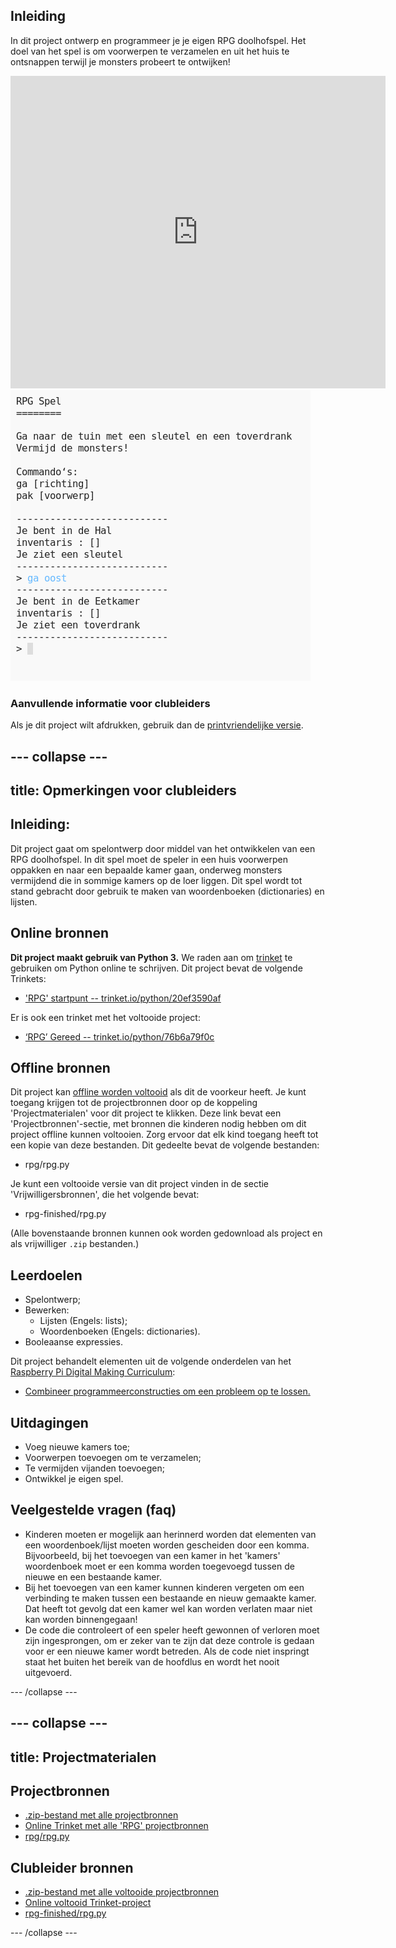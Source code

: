 ## Inleiding

In dit project ontwerp en programmeer je je eigen RPG doolhofspel. Het doel van het spel is om voorwerpen te verzamelen en uit het huis te ontsnappen terwijl je monsters probeert te ontwijken!

<div class="trinket">
  <iframe src="https://trinket.io/embed/python/76b6a79f0c?outputOnly=true&start=result" width="600" height="500" frameborder="0" marginwidth="0" marginheight="0" allowfullscreen>
  </iframe>
  <img src="images/rpg-finished.png">
</div>

### Aanvullende informatie voor clubleiders

Als je dit project wilt afdrukken, gebruik dan de [printvriendelijke versie](https://projects.raspberrypi.org/nl-NL/projects/rpg/print).

--- collapse ---
---
title: Opmerkingen voor clubleiders
---
## Inleiding:

Dit project gaat om spelontwerp door middel van het ontwikkelen van een RPG doolhofspel. In dit spel moet de speler in een huis voorwerpen oppakken en naar een bepaalde kamer gaan, onderweg monsters vermijdend die in sommige kamers op de loer liggen. Dit spel wordt tot stand gebracht door gebruik te maken van woordenboeken (dictionaries) en lijsten.

## Online bronnen

**Dit project maakt gebruik van Python 3.** We raden aan om [trinket](https://trinket.io/) te gebruiken om Python online te schrijven. Dit project bevat de volgende Trinkets:

+ ['RPG' startpunt -- trinket.io/python/20ef3590af](http://trinket.io/python/20ef3590af)

Er is ook een trinket met het voltooide project:

+ [‘RPG’ Gereed -- trinket.io/python/76b6a79f0c](https://trinket.io/python/76b6a79f0c)

## Offline bronnen

Dit project kan [offline worden voltooid](https://www.codeclubprojects.org/en-GB/resources/python-working-offline/) als dit de voorkeur heeft. Je kunt toegang krijgen tot de projectbronnen door op de koppeling 'Projectmaterialen' voor dit project te klikken. Deze link bevat een 'Projectbronnen'-sectie, met bronnen die kinderen nodig hebben om dit project offline kunnen voltooien. Zorg ervoor dat elk kind toegang heeft tot een kopie van deze bestanden. Dit gedeelte bevat de volgende bestanden:

+ rpg/rpg.py

Je kunt een voltooide versie van dit project vinden in de sectie 'Vrijwilligersbronnen', die het volgende bevat:

+ rpg-finished/rpg.py

(Alle bovenstaande bronnen kunnen ook worden gedownload als project en als vrijwilliger `.zip` bestanden.)

## Leerdoelen

+ Spelontwerp;
+ Bewerken: 
    + Lijsten (Engels: lists);
    + Woordenboeken (Engels: dictionaries).
+ Booleaanse expressies.

Dit project behandelt elementen uit de volgende onderdelen van het [Raspberry Pi Digital Making Curriculum](https://rpf.io/curriculum):

+ [Combineer programmeerconstructies om een ​​probleem op te lossen.](https://www.raspberrypi.org/curriculum/programming/builder)

## Uitdagingen

+ Voeg nieuwe kamers toe;
+ Voorwerpen toevoegen om te verzamelen;
+ Te vermijden vijanden toevoegen;
+ Ontwikkel je eigen spel.

## Veelgestelde vragen (faq)

+ Kinderen moeten er mogelijk aan herinnerd worden dat elementen van een woordenboek/lijst moeten worden gescheiden door een komma. Bijvoorbeeld, bij het toevoegen van een kamer in het 'kamers' woordenboek moet er een komma worden toegevoegd tussen de nieuwe en een bestaande kamer.
+ Bij het toevoegen van een kamer kunnen kinderen vergeten om een verbinding te maken tussen een bestaande en nieuw gemaakte kamer. Dat heeft tot gevolg dat een kamer wel kan worden verlaten maar niet kan worden binnengegaan!
+ De code die controleert of een speler heeft gewonnen of verloren moet zijn ingesprongen, om er zeker van te zijn dat deze controle is gedaan voor er een nieuwe kamer wordt betreden. Als de code niet inspringt staat het buiten het bereik van de hoofdlus en wordt het nooit uitgevoerd.

--- /collapse ---

--- collapse ---
---
title: Projectmaterialen
---
## Projectbronnen

+ [.zip-bestand met alle projectbronnen](resources/rpg-project-resources.zip)
+ [Online Trinket met alle 'RPG' projectbronnen](http://trinket.io/python/20ef3590af)
+ [rpg/rpg.py](resources/rpg-rpg.py)

## Clubleider bronnen

+ [.zip-bestand met alle voltooide projectbronnen](resources/rpg-volunteer-resources.zip)
+ [Online voltooid Trinket-project](https://trinket.io/python/76b6a79f0c)
+ [rpg-finished/rpg.py](resources/rpg-finished-rpg.py)

--- /collapse ---